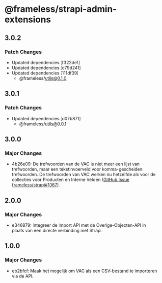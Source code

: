 # @frameless/strapi-admin-extensions

## 3.0.2

### Patch Changes

- Updated dependencies [f322de1]
- Updated dependencies [c79d241]
- Updated dependencies [111df39]
  - @frameless/utils@0.1.0

## 3.0.1

### Patch Changes

- Updated dependencies [d07b871]
  - @frameless/utils@0.0.1

## 3.0.0

### Major Changes

- 4b26e09: De trefwoorden van de VAC is niet meer een lijst van trefwoorden, maar een tekstinvoerveld voor komma-gescheiden trefwoorden. De trefwoorden van VAC werken nu hetzelfde als voor de collecties voor Producten en Interne Velden ([GitHub Issue frameless/strapi#1067](https://github.com/frameless/strapi/issues/1067)).

## 2.0.0

### Major Changes

- e346979: Integreer de Import API met de Overige-Objecten-API in plaats van een directe verbinding met Strapi.

## 1.0.0

### Major Changes

- eb2bfcf: Maak het mogelijk om VAC als een CSV-bestand te importeren via de API.
